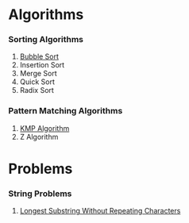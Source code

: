 # Algorithms

### Sorting Algorithms

1. [Bubble Sort](./src/Algorithms.Sorting/BubbleSort)
2. Insertion Sort
3. Merge Sort
4. Quick Sort
5. Radix Sort

### Pattern Matching Algorithms

1. [KMP Algorithm](./src/Algorithms.PatternMatching/KmpAlgorithm)
2. Z Algorithm

# Problems

### String Problems

1. [Longest Substring Without Repeating Characters](./src/Algortithms.Strings.Problems/LongestSubstringWithoutRepeatingCharacters.cs)
